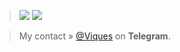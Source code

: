 > <img src="https://github-readme-stats.vercel.app/api?username=Viquess&show_icons=true&theme=vision-friendly-dark&count_private=true">
> 
> <img src="https://github-readme-stats.vercel.app/api/top-langs/?username=Viquess&layout=compact&theme=vision-friendly-dark">

> My contact » [@Viques](https://t.me/Viques) on **Telegram**.


